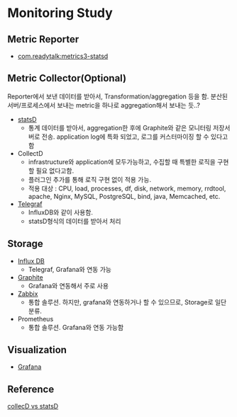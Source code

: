 # Monitoring Study

## Metric Reporter
- [com.readytalk:metrics3-statsd](statsD/README.md)

## Metric Collector(Optional)
Reporter에서 보낸 데이터를 받아서, Transformation/aggregation 등을 함. 
분산된 서버/프로세스에서 보내는 metric을 하나로 aggregation해서 보내는 듯..?
- [statsD](statsD/README.md)
    - 통계 데이터를 받아서, aggregation한 후에 Graphite와 같은 모니터링 저장서버로 전송. application log에 특화 되었고, 로그를 커스터마이징 할 수 있다고함
- CollectD
    - infrastructure와 application에 모두가능하고, 수집할 때 특별한 로직을 구현할 필요 없다고함.
    - 플러그인 추가를 통해 로직 구현 없이 적용 가능.
    - 적용 대상 : CPU, load, processes, df, disk, network, memory, rrdtool, apache, Nginx, MySQL, PostgreSQL, bind, java, Memcached, etc.
- [Telegraf](influxdb/README.md)
    - InfluxDB와 같이 사용함.
    - statsD형식의 데이터를 받아서 처리
## Storage
- [Influx DB](influxdb/README.md)
    - Telegraf, Grafana와 연동 가능
- [Graphite](graphite/README.md)
    - Grafana와 연동해서 주로 사용
- [Zabbix](zabbix/README.md)
    - 통합 솔루션. 하지만, grafana와 연동하거나 할 수 있으므로, Storage로 일단 분류.
- Prometheus
    - 통합 솔루션. Grafana와 연동 가능함
## Visualization
- [Grafana](grafana/README.md)


## Reference
[collecD vs statsD](https://www.metricfire.com/blog/collectd-vs-statsd/#:~:text=Collectd%20can%20be%20used%20for,counts%2C%20sets%2C%20and%20intervals.)